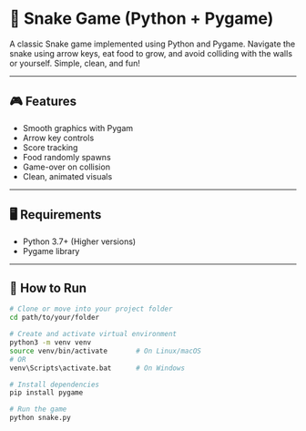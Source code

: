 # 🐍 Snake Game (Python + Pygame)

 A classic Snake game implemented using Python and Pygame. Navigate the snake using arrow keys, eat food to grow, and avoid colliding with the walls or yourself. Simple, clean, and fun!

---

## 🎮 Features

- Smooth graphics with Pygam
- Arrow key controls
- Score tracking
- Food randomly spawns
- Game-over on collision
- Clean, animated visuals

---

## 🖥️ Requirements

- Python 3.7+ (Higher versions)
- Pygame library

---

## 🚀 How to Run

```bash
# Clone or move into your project folder
cd path/to/your/folder

# Create and activate virtual environment
python3 -m venv venv
source venv/bin/activate       # On Linux/macOS
# OR
venv\Scripts\activate.bat      # On Windows

# Install dependencies
pip install pygame

# Run the game
python snake.py
